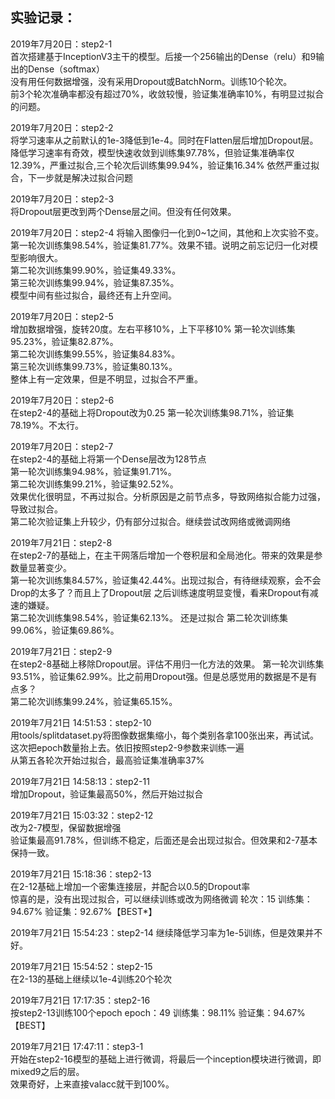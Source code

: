 ## 实验记录：
2019年7月20日：step2-1  
首次搭建基于InceptionV3主干的模型。后接一个256输出的Dense（relu）和9输出的Dense（softmax）  
没有用任何数据增强，没有采用Dropout或BatchNorm。训练10个轮次。  
前3个轮次准确率都没有超过70%，收敛较慢，验证集准确率10%，有明显过拟合的问题。  

2019年7月20日：step2-2  
将学习速率从之前默认的1e-3降低到1e-4。同时在Flatten层后增加Dropout层。
降低学习速率有奇效，模型快速收敛到训练集97.78%，但验证集准确率仅12.39%，严重过拟合,三个轮次后训练集99.94%，验证集16.34%
依然严重过拟合，下一步就是解决过拟合问题  

2019年7月20日：step2-3  
将Dropout层更改到两个Dense层之间。但没有任何效果。

2019年7月20日：step2-4
将输入图像归一化到0~1之间，其他和上次实验不变。  
第一轮次训练集98.54%，验证集81.77%。效果不错。说明之前忘记归一化对模型影响很大。  
第二轮次训练集99.90%，验证集49.33%。  
第三轮次训练集99.94%，验证集87.35%。  
模型中间有些过拟合，最终还有上升空间。

2019年7月20日：step2-5  
增加数据增强，旋转20度。左右平移10%，上下平移10%
第一轮次训练集95.23%，验证集82.87%。  
第二轮次训练集99.55%，验证集84.83%。  
第三轮次训练集99.73%，验证集80.13%。  
整体上有一定效果，但是不明显，过拟合不严重。

2019年7月20日：step2-6  
在step2-4的基础上将Dropout改为0.25
第一轮次训练集98.71%，验证集78.19%。不太行。 

2019年7月20日：step2-7  
在step2-4的基础上将第一个Dense层改为128节点  
第一轮次训练集94.98%，验证集91.71%。  
第二轮次训练集99.21%，验证集92.52%。  
效果优化很明显，不再过拟合。分析原因是之前节点多，导致网络拟合能力过强，导致过拟合。  
第二轮次验证集上升较少，仍有部分过拟合。继续尝试改网络或微调网络

2019年7月21日：step2-8  
在step2-7的基础上，在主干网落后增加一个卷积层和全局池化。带来的效果是参数量显著变少。  
第一轮次训练集84.57%，验证集42.44%。出现过拟合，有待继续观察，会不会Drop的太多了？而且上了Dropout层
之后训练速度明显变慢，看来Dropout有减速的嫌疑。  
第二轮次训练集98.54%，验证集62.13%。 还是过拟合 
第二轮次训练集99.06%，验证集69.86%。  

2019年7月21日：step2-9  
在step2-8基础上移除Dropout层。评估不用归一化方法的效果。
第一轮次训练集93.51%，验证集62.99%。比之前用Dropout强。但是总感觉用的数据是不是有点多？  
第二轮次训练集99.24%，验证集65.15%。

2019年7月21日 14:51:53：step2-10  
用tools/splitdataset.py将图像数据集缩小，每个类别各拿100张出来，再试试。
这次把epoch数量抬上去。依旧按照step2-9参数来训练一遍  
从第五各轮次开始过拟合，最高验证集准确率37% 

2019年7月21日 14:58:13：step2-11  
增加Dropout，验证集最高50%，然后开始过拟合

2019年7月21日 15:03:32：step2-12  
改为2-7模型，保留数据增强  
验证集最高91.78%，但训练不稳定，后面还是会出现过拟合。但效果和2-7基本保持一致。

2019年7月21日 15:18:36：step2-13  
在2-12基础上增加一个密集连接层，并配合以0.5的Dropout率  
惊喜的是，没有出现过拟合，可以继续训练或改为网络微调
轮次：15 训练集：94.67% 验证集：92.67%【BEST*】     

2019年7月21日 15:54:23：step2-14
继续降低学习率为1e-5训练，但是效果并不好。

2019年7月21日 15:54:52：step2-15  
在2-13的基础上继续以1e-4训练20个轮次

2019年7月21日 17:17:35：step2-16  
按step2-13训练100个epoch
epoch：49 训练集：98.11%    验证集：94.67%【BEST】   

2019年7月21日 17:47:11：step3-1  
开始在step2-16模型的基础上进行微调，将最后一个inception模块进行微调，即mixed9之后的层。  
效果奇好，上来直接valacc就干到100%。  
